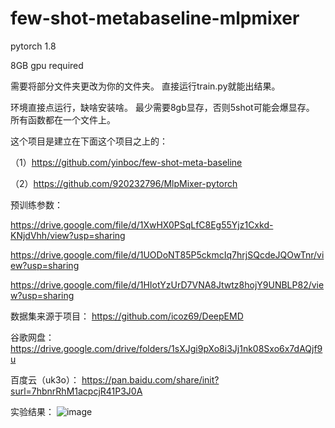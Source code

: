 # few-shot-metabaseline-mlpmixer

pytorch 1.8

8GB gpu required

需要将部分文件夹更改为你的文件夹。
直接运行train.py就能出结果。

环境直接点运行，缺啥安装啥。
最少需要8gb显存，否则5shot可能会爆显存。
所有函数都在一个文件上。


这个项目是建立在下面这个项目之上的：

（1）https://github.com/yinboc/few-shot-meta-baseline

（2）https://github.com/920232796/MlpMixer-pytorch


预训练参数：

https://drive.google.com/file/d/1XwHX0PSqLfC8Eg55Yjz1Cxkd-KNjdVhh/view?usp=sharing

https://drive.google.com/file/d/1UODoNT85P5ckmcIq7hrjSQcdeJQOwTnr/view?usp=sharing

https://drive.google.com/file/d/1HIotYzUrD7VNA8Jtwtz8hojY9UNBLP82/view?usp=sharing

数据集来源于项目：
https://github.com/icoz69/DeepEMD

谷歌网盘：
https://drive.google.com/drive/folders/1sXJgi9pXo8i3Jj1nk08Sxo6x7dAQjf9u

百度云（uk3o）：
https://pan.baidu.com/share/init?surl=7hbnrRhM1acpcjR41P3J0A

实验结果：
![image](https://user-images.githubusercontent.com/45910880/143974711-41d5449e-4ec7-4b45-8524-0de63a9f10a2.png)


